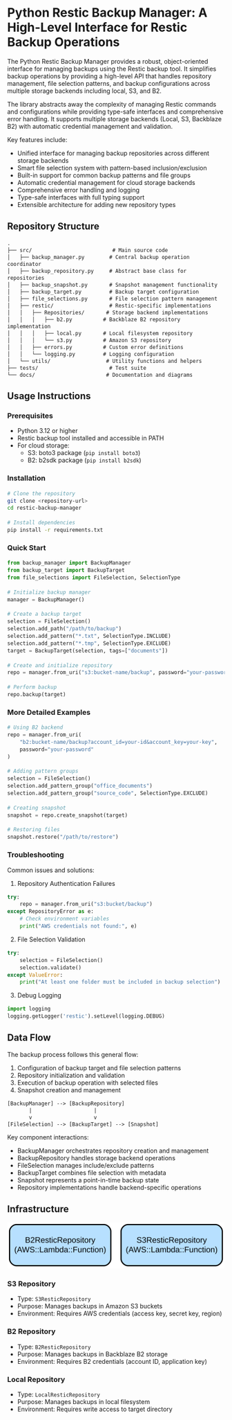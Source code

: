# Python Restic Backup Manager: A High-Level Interface for Restic Backup Operations

The Python Restic Backup Manager provides a robust, object-oriented interface for managing backups using the Restic backup tool. It simplifies backup operations by providing a high-level API that handles repository management, file selection patterns, and backup configurations across multiple storage backends including local, S3, and B2.

The library abstracts away the complexity of managing Restic commands and configurations while providing type-safe interfaces and comprehensive error handling. It supports multiple storage backends (Local, S3, Backblaze B2) with automatic credential management and validation.

Key features include:
- Unified interface for managing backup repositories across different storage backends
- Smart file selection system with pattern-based inclusion/exclusion
- Built-in support for common backup patterns and file groups
- Automatic credential management for cloud storage backends
- Comprehensive error handling and logging
- Type-safe interfaces with full typing support
- Extensible architecture for adding new repository types

## Repository Structure
```
.
├── src/                          # Main source code
│   ├── backup_manager.py        # Central backup operation coordinator
│   ├── backup_repository.py     # Abstract base class for repositories
│   ├── backup_snapshot.py       # Snapshot management functionality
│   ├── backup_target.py         # Backup target configuration
│   ├── file_selections.py       # File selection pattern management
│   ├── restic/                  # Restic-specific implementations
│   │   ├── Repositories/       # Storage backend implementations
│   │   │   ├── b2.py          # Backblaze B2 repository implementation
│   │   │   ├── local.py       # Local filesystem repository
│   │   │   └── s3.py          # Amazon S3 repository
│   │   ├── errors.py          # Custom error definitions
│   │   └── logging.py         # Logging configuration
│   └── utils/                  # Utility functions and helpers
├── tests/                       # Test suite
└── docs/                       # Documentation and diagrams
```

## Usage Instructions
### Prerequisites
- Python 3.12 or higher
- Restic backup tool installed and accessible in PATH
- For cloud storage:
  - S3: boto3 package (`pip install boto3`)
  - B2: b2sdk package (`pip install b2sdk`)

### Installation
```bash
# Clone the repository
git clone <repository-url>
cd restic-backup-manager

# Install dependencies
pip install -r requirements.txt
```

### Quick Start
```python
from backup_manager import BackupManager
from backup_target import BackupTarget
from file_selections import FileSelection, SelectionType

# Initialize backup manager
manager = BackupManager()

# Create a backup target
selection = FileSelection()
selection.add_path("/path/to/backup")
selection.add_pattern("*.txt", SelectionType.INCLUDE)
selection.add_pattern("*.tmp", SelectionType.EXCLUDE)
target = BackupTarget(selection, tags=["documents"])

# Create and initialize repository
repo = manager.from_uri("s3:bucket-name/backup", password="your-password")

# Perform backup
repo.backup(target)
```

### More Detailed Examples
```python
# Using B2 backend
repo = manager.from_uri(
    "b2:bucket-name/backup?account_id=your-id&account_key=your-key",
    password="your-password"
)

# Adding pattern groups
selection = FileSelection()
selection.add_pattern_group("office_documents")
selection.add_pattern_group("source_code", SelectionType.EXCLUDE)

# Creating snapshot
snapshot = repo.create_snapshot(target)

# Restoring files
snapshot.restore("/path/to/restore")
```

### Troubleshooting
Common issues and solutions:

1. Repository Authentication Failures
```python
try:
    repo = manager.from_uri("s3:bucket/backup")
except RepositoryError as e:
    # Check environment variables
    print("AWS credentials not found:", e)
```

2. File Selection Validation
```python
try:
    selection = FileSelection()
    selection.validate()
except ValueError:
    print("At least one folder must be included in backup selection")
```

3. Debug Logging
```python
import logging
logging.getLogger('restic').setLevel(logging.DEBUG)
```

## Data Flow
The backup process follows this general flow:
1. Configuration of backup target and file selection patterns
2. Repository initialization and validation
3. Execution of backup operation with selected files
4. Snapshot creation and management

```ascii
[BackupManager] --> [BackupRepository]
       |                    |
       v                    v
[FileSelection] --> [BackupTarget] --> [Snapshot]
```

Key component interactions:
- BackupManager orchestrates repository creation and management
- BackupRepository handles storage backend operations
- FileSelection manages include/exclude patterns
- BackupTarget combines file selection with metadata
- Snapshot represents a point-in-time backup state
- Repository implementations handle backend-specific operations

## Infrastructure

![Infrastructure diagram](./docs/infra.svg)
### S3 Repository
- Type: `S3ResticRepository`
- Purpose: Manages backups in Amazon S3 buckets
- Environment: Requires AWS credentials (access key, secret key, region)

### B2 Repository
- Type: `B2ResticRepository`
- Purpose: Manages backups in Backblaze B2 storage
- Environment: Requires B2 credentials (account ID, application key)

### Local Repository
- Type: `LocalResticRepository`
- Purpose: Manages backups in local filesystem
- Environment: Requires write access to target directory